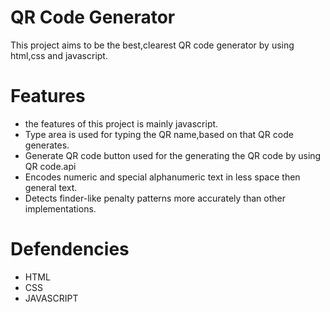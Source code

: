 # QR Code Generator
This project aims to be the best,clearest QR code generator by using html,css and javascript.

# Features
* the features of this project is mainly javascript.
* Type area is used for typing the QR name,based on that QR code generates.
* Generate QR code button used for the generating the QR code by using QR code.api
* Encodes numeric and special alphanumeric text in less space then general text.
* Detects finder-like penalty patterns more accurately than other implementations.
# Defendencies
* HTML
* CSS
* JAVASCRIPT 

